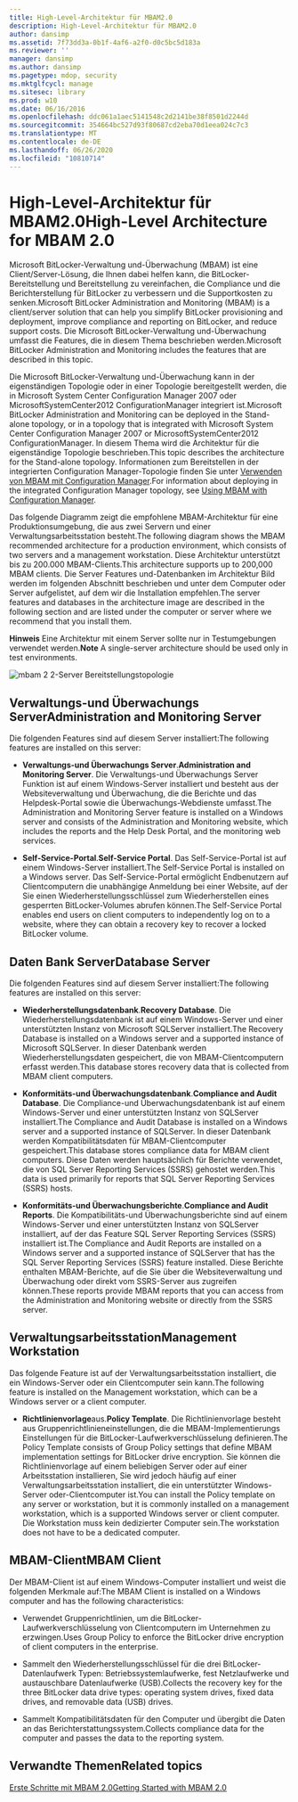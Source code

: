 ```yaml
---
title: High-Level-Architektur für MBAM2.0
description: High-Level-Architektur für MBAM2.0
author: dansimp
ms.assetid: 7f73dd3a-0b1f-4af6-a2f0-d0c5bc5d183a
ms.reviewer: ''
manager: dansimp
ms.author: dansimp
ms.pagetype: mdop, security
ms.mktglfcycl: manage
ms.sitesec: library
ms.prod: w10
ms.date: 06/16/2016
ms.openlocfilehash: ddc061a1aec5141548c2d2141be38f8501d2244d
ms.sourcegitcommit: 354664bc527d93f80687cd2eba70d1eea024c7c3
ms.translationtype: MT
ms.contentlocale: de-DE
ms.lasthandoff: 06/26/2020
ms.locfileid: "10810714"
---
```

# <span data-ttu-id="3faa7-103">High-Level-Architektur für MBAM2.0</span><span class="sxs-lookup"><span data-stu-id="3faa7-103">High-Level Architecture for MBAM 2.0</span></span>


<span data-ttu-id="3faa7-104">Microsoft BitLocker-Verwaltung und-Überwachung (MBAM) ist eine Client/Server-Lösung, die Ihnen dabei helfen kann, die BitLocker-Bereitstellung und Bereitstellung zu vereinfachen, die Compliance und die Berichterstellung für BitLocker zu verbessern und die Supportkosten zu senken.</span><span class="sxs-lookup"><span data-stu-id="3faa7-104">Microsoft BitLocker Administration and Monitoring (MBAM) is a client/server solution that can help you simplify BitLocker provisioning and deployment, improve compliance and reporting on BitLocker, and reduce support costs.</span></span> <span data-ttu-id="3faa7-105">Die Microsoft BitLocker-Verwaltung und-Überwachung umfasst die Features, die in diesem Thema beschrieben werden.</span><span class="sxs-lookup"><span data-stu-id="3faa7-105">Microsoft BitLocker Administration and Monitoring includes the features that are described in this topic.</span></span>

<span data-ttu-id="3faa7-106">Die Microsoft BitLocker-Verwaltung und-Überwachung kann in der eigenständigen Topologie oder in einer Topologie bereitgestellt werden, die in Microsoft System Center Configuration Manager 2007 oder MicrosoftSystemCenter2012 ConfigurationManager integriert ist.</span><span class="sxs-lookup"><span data-stu-id="3faa7-106">Microsoft BitLocker Administration and Monitoring can be deployed in the Stand-alone topology, or in a topology that is integrated with Microsoft System Center Configuration Manager 2007 or MicrosoftSystemCenter2012 ConfigurationManager.</span></span> <span data-ttu-id="3faa7-107">In diesem Thema wird die Architektur für die eigenständige Topologie beschrieben.</span><span class="sxs-lookup"><span data-stu-id="3faa7-107">This topic describes the architecture for the Stand-alone topology.</span></span> <span data-ttu-id="3faa7-108">Informationen zum Bereitstellen in der integrierten Configuration Manager-Topologie finden Sie unter [Verwenden von MBAM mit Configuration Manager](using-mbam-with-configuration-manager.md).</span><span class="sxs-lookup"><span data-stu-id="3faa7-108">For information about deploying in the integrated Configuration Manager topology, see [Using MBAM with Configuration Manager](using-mbam-with-configuration-manager.md).</span></span>

<span data-ttu-id="3faa7-109">Das folgende Diagramm zeigt die empfohlene MBAM-Architektur für eine Produktionsumgebung, die aus zwei Servern und einer Verwaltungsarbeitsstation besteht.</span><span class="sxs-lookup"><span data-stu-id="3faa7-109">The following diagram shows the MBAM recommended architecture for a production environment, which consists of two servers and a management workstation.</span></span> <span data-ttu-id="3faa7-110">Diese Architektur unterstützt bis zu 200.000 MBAM-Clients.</span><span class="sxs-lookup"><span data-stu-id="3faa7-110">This architecture supports up to 200,000 MBAM clients.</span></span> <span data-ttu-id="3faa7-111">Die Server Features und-Datenbanken im Architektur Bild werden im folgenden Abschnitt beschrieben und unter dem Computer oder Server aufgelistet, auf dem wir die Installation empfehlen.</span><span class="sxs-lookup"><span data-stu-id="3faa7-111">The server features and databases in the architecture image are described in the following section and are listed under the computer or server where we recommend that you install them.</span></span>

<span data-ttu-id="3faa7-112">**Hinweis**  Eine Architektur mit einem Server sollte nur in Testumgebungen verwendet werden.</span><span class="sxs-lookup"><span data-stu-id="3faa7-112">**Note** A single-server architecture should be used only in test environments.</span></span>

 

![mbam 2 2-Server Bereitstellungstopologie](images/mbam2-3-servers.gif)

## <span data-ttu-id="3faa7-114">Verwaltungs-und Überwachungs Server</span><span class="sxs-lookup"><span data-stu-id="3faa7-114">Administration and Monitoring Server</span></span>


<span data-ttu-id="3faa7-115">Die folgenden Features sind auf diesem Server installiert:</span><span class="sxs-lookup"><span data-stu-id="3faa7-115">The following features are installed on this server:</span></span>

-   <span data-ttu-id="3faa7-116">**Verwaltungs-und Überwachungs Server**.</span><span class="sxs-lookup"><span data-stu-id="3faa7-116">**Administration and Monitoring Server**.</span></span> <span data-ttu-id="3faa7-117">Die Verwaltungs-und Überwachungs Server Funktion ist auf einem Windows-Server installiert und besteht aus der Websiteverwaltung und Überwachung, die die Berichte und das Helpdesk-Portal sowie die Überwachungs-Webdienste umfasst.</span><span class="sxs-lookup"><span data-stu-id="3faa7-117">The Administration and Monitoring Server feature is installed on a Windows server and consists of the Administration and Monitoring website, which includes the reports and the Help Desk Portal, and the monitoring web services.</span></span>

-   <span data-ttu-id="3faa7-118">**Self-Service-Portal**.</span><span class="sxs-lookup"><span data-stu-id="3faa7-118">**Self-Service Portal**.</span></span> <span data-ttu-id="3faa7-119">Das Self-Service-Portal ist auf einem Windows-Server installiert.</span><span class="sxs-lookup"><span data-stu-id="3faa7-119">The Self-Service Portal is installed on a Windows server.</span></span> <span data-ttu-id="3faa7-120">Das Self-Service-Portal ermöglicht Endbenutzern auf Clientcomputern die unabhängige Anmeldung bei einer Website, auf der Sie einen Wiederherstellungsschlüssel zum Wiederherstellen eines gesperrten BitLocker-Volumes abrufen können.</span><span class="sxs-lookup"><span data-stu-id="3faa7-120">The Self-Service Portal enables end users on client computers to independently log on to a website, where they can obtain a recovery key to recover a locked BitLocker volume.</span></span>

## <span data-ttu-id="3faa7-121">Daten Bank Server</span><span class="sxs-lookup"><span data-stu-id="3faa7-121">Database Server</span></span>


<span data-ttu-id="3faa7-122">Die folgenden Features sind auf diesem Server installiert:</span><span class="sxs-lookup"><span data-stu-id="3faa7-122">The following features are installed on this server:</span></span>

-   <span data-ttu-id="3faa7-123">**Wiederherstellungsdatenbank**.</span><span class="sxs-lookup"><span data-stu-id="3faa7-123">**Recovery Database**.</span></span> <span data-ttu-id="3faa7-124">Die Wiederherstellungsdatenbank ist auf einem Windows-Server und einer unterstützten Instanz von Microsoft SQLServer installiert.</span><span class="sxs-lookup"><span data-stu-id="3faa7-124">The Recovery Database is installed on a Windows server and a supported instance of Microsoft SQLServer.</span></span> <span data-ttu-id="3faa7-125">In dieser Datenbank werden Wiederherstellungsdaten gespeichert, die von MBAM-Clientcomputern erfasst werden.</span><span class="sxs-lookup"><span data-stu-id="3faa7-125">This database stores recovery data that is collected from MBAM client computers.</span></span>

-   <span data-ttu-id="3faa7-126">**Konformitäts-und Überwachungsdatenbank**.</span><span class="sxs-lookup"><span data-stu-id="3faa7-126">**Compliance and Audit Database**.</span></span> <span data-ttu-id="3faa7-127">Die Compliance-und Überwachungsdatenbank ist auf einem Windows-Server und einer unterstützten Instanz von SQLServer installiert.</span><span class="sxs-lookup"><span data-stu-id="3faa7-127">The Compliance and Audit Database is installed on a Windows server and a supported instance of SQLServer.</span></span> <span data-ttu-id="3faa7-128">In dieser Datenbank werden Kompatibilitätsdaten für MBAM-Clientcomputer gespeichert.</span><span class="sxs-lookup"><span data-stu-id="3faa7-128">This database stores compliance data for MBAM client computers.</span></span> <span data-ttu-id="3faa7-129">Diese Daten werden hauptsächlich für Berichte verwendet, die von SQL Server Reporting Services (SSRS) gehostet werden.</span><span class="sxs-lookup"><span data-stu-id="3faa7-129">This data is used primarily for reports that SQL Server Reporting Services (SSRS) hosts.</span></span>

-   <span data-ttu-id="3faa7-130">**Konformitäts-und Überwachungsberichte**.</span><span class="sxs-lookup"><span data-stu-id="3faa7-130">**Compliance and Audit Reports**.</span></span> <span data-ttu-id="3faa7-131">Die Kompatibilitäts-und Überwachungsberichte sind auf einem Windows-Server und einer unterstützten Instanz von SQLServer installiert, auf der das Feature SQL Server Reporting Services (SSRS) installiert ist.</span><span class="sxs-lookup"><span data-stu-id="3faa7-131">The Compliance and Audit Reports are installed on a Windows server and a supported instance of SQLServer that has the SQL Server Reporting Services (SSRS) feature installed.</span></span> <span data-ttu-id="3faa7-132">Diese Berichte enthalten MBAM-Berichte, auf die Sie über die Websiteverwaltung und Überwachung oder direkt vom SSRS-Server aus zugreifen können.</span><span class="sxs-lookup"><span data-stu-id="3faa7-132">These reports provide MBAM reports that you can access from the Administration and Monitoring website or directly from the SSRS server.</span></span>

## <span data-ttu-id="3faa7-133">Verwaltungsarbeitsstation</span><span class="sxs-lookup"><span data-stu-id="3faa7-133">Management Workstation</span></span>


<span data-ttu-id="3faa7-134">Das folgende Feature ist auf der Verwaltungsarbeitsstation installiert, die ein Windows-Server oder ein Clientcomputer sein kann.</span><span class="sxs-lookup"><span data-stu-id="3faa7-134">The following feature is installed on the Management workstation, which can be a Windows server or a client computer.</span></span>

-   <span data-ttu-id="3faa7-135">**Richtlinienvorlage**aus.</span><span class="sxs-lookup"><span data-stu-id="3faa7-135">**Policy Template**.</span></span> <span data-ttu-id="3faa7-136">Die Richtlinienvorlage besteht aus Gruppenrichtlinieneinstellungen, die die MBAM-Implementierungs Einstellungen für die BitLocker-Laufwerkverschlüsselung definieren.</span><span class="sxs-lookup"><span data-stu-id="3faa7-136">The Policy Template consists of Group Policy settings that define MBAM implementation settings for BitLocker drive encryption.</span></span> <span data-ttu-id="3faa7-137">Sie können die Richtlinienvorlage auf einem beliebigen Server oder auf einer Arbeitsstation installieren, Sie wird jedoch häufig auf einer Verwaltungsarbeitsstation installiert, die ein unterstützter Windows-Server oder-Clientcomputer ist.</span><span class="sxs-lookup"><span data-stu-id="3faa7-137">You can install the Policy template on any server or workstation, but it is commonly installed on a management workstation, which is a supported Windows server or client computer.</span></span> <span data-ttu-id="3faa7-138">Die Workstation muss kein dedizierter Computer sein.</span><span class="sxs-lookup"><span data-stu-id="3faa7-138">The workstation does not have to be a dedicated computer.</span></span>

## <a href="" id="---------mbam-client"></a> <span data-ttu-id="3faa7-139">MBAM-Client</span><span class="sxs-lookup"><span data-stu-id="3faa7-139">MBAM Client</span></span>


<span data-ttu-id="3faa7-140">Der MBAM-Client ist auf einem Windows-Computer installiert und weist die folgenden Merkmale auf:</span><span class="sxs-lookup"><span data-stu-id="3faa7-140">The MBAM Client is installed on a Windows computer and has the following characteristics:</span></span>

-   <span data-ttu-id="3faa7-141">Verwendet Gruppenrichtlinien, um die BitLocker-Laufwerkverschlüsselung von Clientcomputern im Unternehmen zu erzwingen.</span><span class="sxs-lookup"><span data-stu-id="3faa7-141">Uses Group Policy to enforce the BitLocker drive encryption of client computers in the enterprise.</span></span>

-   <span data-ttu-id="3faa7-142">Sammelt den Wiederherstellungsschlüssel für die drei BitLocker-Datenlaufwerk Typen: Betriebssystemlaufwerke, fest Netzlaufwerke und austauschbare Datenlaufwerke (USB).</span><span class="sxs-lookup"><span data-stu-id="3faa7-142">Collects the recovery key for the three BitLocker data drive types: operating system drives, fixed data drives, and removable data (USB) drives.</span></span>

-   <span data-ttu-id="3faa7-143">Sammelt Kompatibilitätsdaten für den Computer und übergibt die Daten an das Berichterstattungssystem.</span><span class="sxs-lookup"><span data-stu-id="3faa7-143">Collects compliance data for the computer and passes the data to the reporting system.</span></span>

## <span data-ttu-id="3faa7-144">Verwandte Themen</span><span class="sxs-lookup"><span data-stu-id="3faa7-144">Related topics</span></span>


[<span data-ttu-id="3faa7-145">Erste Schritte mit MBAM 2.0</span><span class="sxs-lookup"><span data-stu-id="3faa7-145">Getting Started with MBAM 2.0</span></span>](getting-started-with-mbam-20-mbam-2.md)

 

 





